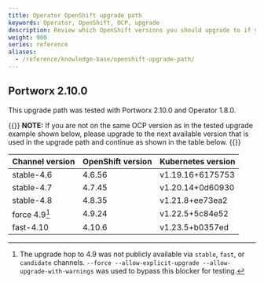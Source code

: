```yaml
---
title: Operator OpenShift upgrade path
keywords: Operator, OpenShift, OCP, upgrade
description: Review which OpenShift versions you should upgrade to if you're running Portworx using the Operator.
weight: 900
series: reference
aliases:
  - /reference/knowledge-base/openshift-upgrade-path/
---
```


## Portworx 2.10.0

This upgrade path was tested with Portworx 2.10.0 and Operator 1.8.0.

{{<info>}}
**NOTE:** If you are not on the same OCP version as in the tested upgrade example shown below, please upgrade to the next available version that is used in the upgrade path and continue as shown in the table below.
{{</info>}}

| **Channel version** | **OpenShift version** | **Kubernetes version**  |
|---------------------|-----------------------|-------------------------|
| stable-4.6          | 4.6.56                | v1.19.16+6175753        |
| stable-4.7          | 4.7.45                | v1.20.14+0d60930        |
| stable-4.8          | 4.8.35                | v1.21.8+ee73ea2         |
| force 4.9[^1]       | 4.9.24                | v1.22.5+5c84e52         |
| fast-4.10           | 4.10.6                | v1.23.5+b0357ed         |

[^1]: The upgrade hop to 4.9 was not publicly available via `stable`, `fast`, or `candidate` channels. `--force --allow-explicit-upgrade --allow-upgrade-with-warnings` was used to bypass this blocker for testing.
